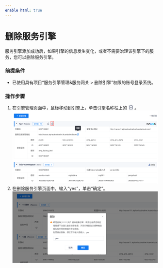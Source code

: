```yaml
---
enable html: true
---
```

# 删除服务引擎

服务引擎添加成功后，如果引擎的信息发生变化，或者不需要治理该引擎下的服务，您可以删除服务引擎。

### 前提条件
* 已使用具有项目“服务引擎管理&服务网关 > 删除引擎”权限的账号登录系统。

### 操作步骤
1. 在引擎管理页面中，鼠标移动到引擎上，单击引擎名称栏上的![](fig/delete01.png)。            
  ![](fig/yinqing-delete-01.png)               
2. 在删除服务引擎页面中，输入“yes”，单击“确定”。
  ![](fig/yinqing-delete-02.png)


